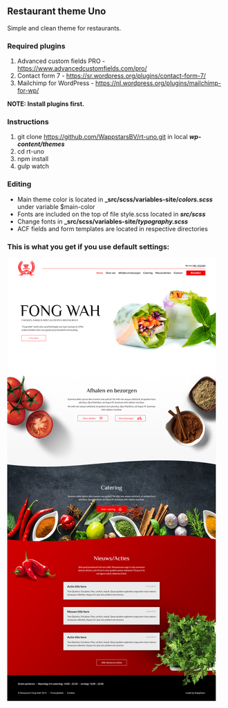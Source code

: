 ## Restaurant theme Uno
Simple and clean theme for restaurants.

### Required plugins
1. Advanced custom fields PRO - https://www.advancedcustomfields.com/pro/
2. Contact form 7 - https://sr.wordpress.org/plugins/contact-form-7/
3. Mailchimp for WordPress - https://nl.wordpress.org/plugins/mailchimp-for-wp/

**NOTE: Install plugins first.**

### Instructions
1. git clone https://github.com/WappstarsBV/rt-uno.git in local **_wp-content/themes_**
2. cd rt-uno
3. npm install
4. gulp watch

### Editing
* Main theme color is located in **_src/scss/variables-site/_colors.scss_** under variable $main-color
* Fonts are included on the top of file style.scss located in **_src/scss_**
* Change fonts in **_src/scss/variables-site/_typography.scss_**
* ACF fields and form templates are located in respective directories

### This is what you get if you use default settings:

![Alt text](homepage.jpg?raw=true "Homepage")